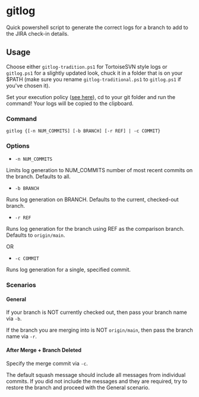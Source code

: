 # gitlog

Quick powershell script to generate the correct logs for a branch to add to the JIRA check-in details.

## Usage
Choose either `gitlog-tradition.ps1` for TortoiseSVN style logs or `gitlog.ps1` for a slightly updated look, chuck it in a folder that is on your $PATH (make sure you rename `gitlog-traditional.ps1` to `gitlog.ps1` if you've chosen it).

Set your execution policy ([see here](https://learn.microsoft.com/en-us/powershell/module/microsoft.powershell.security/set-executionpolicy?view=powershell-7.2)), cd to your git folder and run the command! Your logs will be copied to the clipboard.

### Command

```
gitlog {[-n NUM_COMMITS] [-b BRANCH] [-r REF] | -c COMMIT}  
```

### Options
- `-n NUM_COMMITS`

Limits log generation to NUM_COMMITS number of most recent commits on the branch. Defaults to all.

- `-b BRANCH`

Runs log generation on BRANCH. Defaults to the current, checked-out branch.

- `-r REF`

Runs log generation for the branch using REF as the comparison branch. Defaults to `origin/main`.

OR

- `-c COMMIT`

Runs log generation for a single, specified commit.

### Scenarios
#### General
If your branch is NOT currently checked out, then pass your branch name via `-b`.

If the branch you are merging into is NOT `origin/main`, then pass the branch name via `-r`.

#### After Merge + Branch Deleted
Specify the merge commit via `-c`. 

The default squash message should include all messages from individual commits. If you did not include the messages and they are required, try to restore the branch and proceed with the General scenario.
